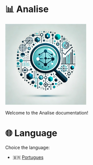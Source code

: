 # 📊 Analise
![Logo do projeto](../imagens/icon256x256.png)

Welcome to the Analise documentation!

# 🌐 Language
Choice the language:

- 🇧🇷 [Portugues](./portugues/page.md)

